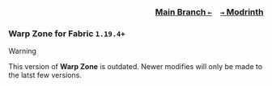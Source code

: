 ### <p align=right>[Main Branch `←`](https://github.com/KrLite/Warp-Zone)&emsp;[`→` Modrinth](https://modrinth.com/mod/warp-zone)</p>

### Warp Zone for Fabric `1.19.4+`

> [!WARNING]
> This version of **Warp Zone** is outdated. Newer modifies will only be made to the latst few versions.
